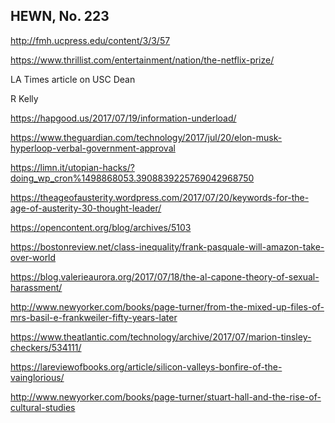 ## HEWN, No. 223

http://fmh.ucpress.edu/content/3/3/57

https://www.thrillist.com/entertainment/nation/the-netflix-prize/

LA Times article on USC Dean

R Kelly

https://hapgood.us/2017/07/19/information-underload/

https://www.theguardian.com/technology/2017/jul/20/elon-musk-hyperloop-verbal-government-approval

https://limn.it/utopian-hacks/?doing_wp_cron%1498868053.3908839225769042968750

https://theageofausterity.wordpress.com/2017/07/20/keywords-for-the-age-of-austerity-30-thought-leader/

https://opencontent.org/blog/archives/5103

https://bostonreview.net/class-inequality/frank-pasquale-will-amazon-take-over-world

https://blog.valerieaurora.org/2017/07/18/the-al-capone-theory-of-sexual-harassment/

http://www.newyorker.com/books/page-turner/from-the-mixed-up-files-of-mrs-basil-e-frankweiler-fifty-years-later

https://www.theatlantic.com/technology/archive/2017/07/marion-tinsley-checkers/534111/

https://lareviewofbooks.org/article/silicon-valleys-bonfire-of-the-vainglorious/

http://www.newyorker.com/books/page-turner/stuart-hall-and-the-rise-of-cultural-studies
